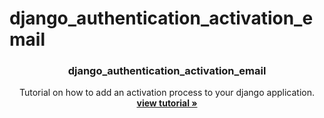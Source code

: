# django_authentication_activation_email
<p align="center">
    

  <h3 align="center">django_authentication_activation_email</h3>

  <p align="center">
    Tutorial on how to add an activation process to your django application.
    <br />
    <a href="#"><strong>view tutorial »</strong></a>
    <br />
  </p>
</p>
